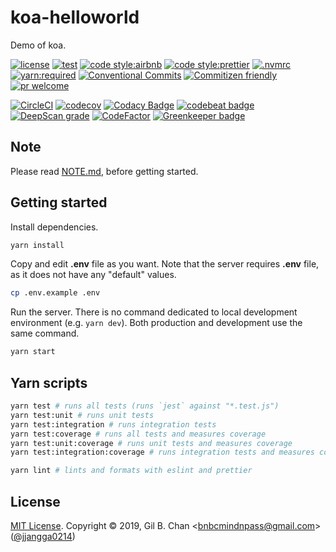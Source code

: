 # koa-helloworld

Demo of koa.

[![license](https://img.shields.io/badge/license-MIT-ff4081.svg?style=flat-square&labelColor=black)](./LICENSE)
[![test](https://img.shields.io/badge/test-jest-7c4dff.svg?style=flat-square&labelColor=black)](./jest.config.js)
[![code style:airbnb](https://img.shields.io/badge/code_style-airbnb-448aff.svg?style=flat-square&labelColor=black)](https://github.com/airbnb/javascript)
[![code style:prettier](https://img.shields.io/badge/code_style-prettier-18ffff.svg?style=flat-square&labelColor=black)](https://prettier.io/)
[![.nvmrc](https://img.shields.io/badge/.nvmrc-10-00e676.svg?style=flat-square&labelColor=black)](./.nvmrc)
[![yarn:required](https://img.shields.io/badge/yarn-required-aeea00.svg?style=flat-square&labelColor=black)](https://yarnpkg.com/en/)
[![Conventional Commits](https://img.shields.io/badge/Conventional%20Commits-1.0.0-ffab00.svg?style=flat-square&labelColor=black)](https://conventionalcommits.org)
[![Commitizen friendly](https://img.shields.io/badge/Commitizen-cz_conventional_changelog-dd2c00.svg?style=flat-square&labelColor=black)](http://commitizen.github.io/cz-cli/)
[![pr welcome](https://img.shields.io/badge/PRs-welcome-09FF33.svg?style=flat-square&labelColor=black)]()

[![CircleCI](https://circleci.com/gh/jjangga0214/koa-helloworld.svg?style=svg)](https://circleci.com/gh/jjangga0214/koa-helloworld)
[![codecov](https://codecov.io/gh/jjangga0214/koa-helloworld/branch/master/graph/badge.svg?style=flat-square&labelColor=black)](https://codecov.io/gh/jjangga0214/koa-helloworld)
[![Codacy Badge](https://api.codacy.com/project/badge/Grade/9f602a8d2d2a4ba3bb9bab0695247ac6)](https://app.codacy.com/app/jjangga0214/koa-helloworld?utm_source=github.com&utm_medium=referral&utm_content=jjangga0214/koa-helloworld&utm_campaign=Badge_Grade_Dashboard)
[![codebeat badge](https://codebeat.co/badges/e8c4d4c3-8c45-4a6b-83b4-457007ac6bf0)](https://codebeat.co/projects/github-com-jjangga0214-koa-helloworld-master)
[![DeepScan grade](https://deepscan.io/api/teams/4834/projects/6595/branches/55635/badge/grade.svg)](https://deepscan.io/dashboard#view=project&tid=4834&pid=6595&bid=55635)
[![CodeFactor](https://www.codefactor.io/repository/github/jjangga0214/koa-helloworld/badge)](https://www.codefactor.io/repository/github/jjangga0214/koa-helloworld)
[![Greenkeeper badge](https://badges.greenkeeper.io/jjangga0214/koa-helloworld.svg)](https://greenkeeper.io/)

## Note

Please read [NOTE.md](./NOTE.md), before getting started.

## Getting started

Install dependencies.

```bash
yarn install
```

Copy and edit **.env** file as you want. Note that the server requires **.env** file, as it does not have any "default" values.

```bash
cp .env.example .env
```

Run the server. There is no command dedicated to local development environment (e.g. `yarn dev`). Both production and development use the same command.

```bash
yarn start
```

## Yarn scripts

```bash
yarn test # runs all tests (runs `jest` against "*.test.js")
yarn test:unit # runs unit tests
yarn test:integration # runs integration tests
yarn test:coverage # runs all tests and measures coverage
yarn test:unit:coverage # runs unit tests and measures coverage
yarn test:integration:coverage # runs integration tests and measures coverage

yarn lint # lints and formats with eslint and prettier
```

## License

[MIT License](./LICENSE). Copyright &copy; 2019, Gil B. Chan <<bnbcmindnpass@gmail.com>> ([@jjangga0214](https://github.com/jjangga0214))
